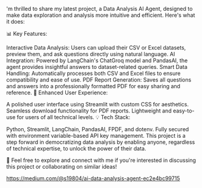 'm thrilled to share my latest project, a Data Analysis AI Agent, designed to make data exploration and analysis more intuitive and efficient. Here's what it does:

📊 Key Features:

Interactive Data Analysis: Users can upload their CSV or Excel datasets, preview them, and ask questions directly using natural language.
AI Integration: Powered by LangChain's ChatGroq model and PandasAI, the agent provides insightful answers to dataset-related queries.
Smart Data Handling: Automatically processes both CSV and Excel files to ensure compatibility and ease of use.
PDF Report Generation: Saves all questions and answers into a professionally formatted PDF for easy sharing and reference.
🎨 Enhanced User Experience:

A polished user interface using Streamlit with custom CSS for aesthetics.
Seamless download functionality for PDF reports.
Lightweight and easy-to-use for users of all technical levels.
💡 Tech Stack:

Python, Streamlit, LangChain, PandasAI, FPDF, and dotenv.
Fully secured with environment variable-based API key management.
This project is a step forward in democratizing data analysis by enabling anyone, regardless of technical expertise, to unlock the power of their data.

🔗 Feel free to explore and connect with me if you're interested in discussing this project or collaborating on similar ideas!

https://medium.com/@s19804/ai-data-analysis-agent-ec2e4bc99715

